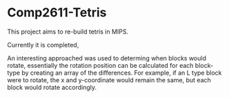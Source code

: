 # Comp2611-Tetris

This project aims to re-build tetris in MIPS.

Currently it is completed,

An interesting approached was used to determing when blocks would rotate, essentially the rotation position can be calculated for each block-type by creating an array of 
the differences. For example, if an L type block were to rotate, the x and y-coordinate would remain the same, but each block would rotate accordingly. 

